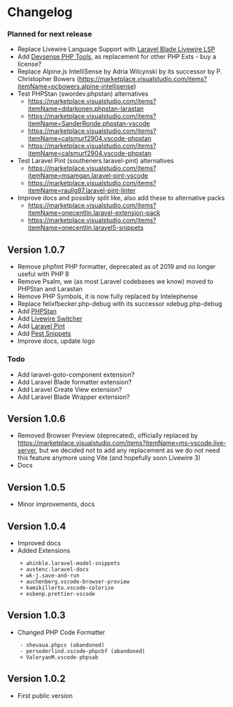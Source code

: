 # Changelog

### Planned for next release

- Replace Livewire Language Support with [Laravel Blade Livewire LSP](https://marketplace.visualstudio.com/items?itemName=haringsbe-haringsrob.laravel-blade-livewire-lsp)
- Add [Devsense PHP Tools](https://marketplace.visualstudio.com/items?itemName=DEVSENSE.phptools-vscode), as replacement for other PHP Exts - buy a license?
- Replace Alpine.js IntelliSense by Adria Wilcynski by its successor by P. Christopher Bowers (https://marketplace.visualstudio.com/items?itemName=pcbowers.alpine-intellisense)
- Test PHPStan (swordev.phpstan) alternatives
  - https://marketplace.visualstudio.com/items?itemName=ddarkonen.phpstan-larastan
  - https://marketplace.visualstudio.com/items?itemName=SanderRonde.phpstan-vscode
  - https://marketplace.visualstudio.com/items?itemName=calsmurf2904.vscode-phpstan
  - https://marketplace.visualstudio.com/items?itemName=calsmurf2904.vscode-phpstan
- Test Laravel Pint (southeners.laravel-pint) alternatives
  - https://marketplace.visualstudio.com/items?itemName=msamgan.laravel-pint-vscode
  - https://marketplace.visualstudio.com/items?itemName=raullg97.laravel-pint-linter
- Improve docs and possibly split like, also add these to alternative packs
  - https://marketplace.visualstudio.com/items?itemName=onecentlin.laravel-extension-pack
  - https://marketplace.visualstudio.com/items?itemName=onecentlin.laravel5-snippets

## Version 1.0.7

- Remove phpfmt PHP formatter, deprecated as of 2019 and no longer useful with PHP 8
- Remove Psalm, we (as most Laravel codebases we know) moved to PHPStan and Larastan
- Remove PHP Symbols, it is now fully replaced by Intelephense
- Replace felixfbecker.php-debug with its successor xdebug.php-debug
- Add [PHPStan](https://marketplace.visualstudio.com/items?itemName=swordev.phpstan)
- Add [Livewire Switcher](https://marketplace.visualstudio.com/items?itemName=bebo925.livewire-switcher)
- Add [Laravel Pint](https://marketplace.visualstudio.com/items?itemName=open-southeners.laravel-pint)
- Add [Pest Snippets](https://marketplace.visualstudio.com/items?itemName=dansysanalyst.pest-snippets)
- Improve docs, update logo

### Todo

- Add laravel-goto-component extension?
- Add Laravel Blade formatter extension?
- Add Laravel Create View extension?
- Add Laravel Blade Wrapper extension?

## Version 1.0.6

- Removed Browser Preview (deprecated), officially replaced by https://marketplace.visualstudio.com/items?itemName=ms-vscode.live-server, but we decided not to add any replacement as we do not need this feature anymore using Vite (and hopefully soon Livewire 3)
- Docs

## Version 1.0.5

- Minor improvements, docs

## Version 1.0.4

- Improved docs
- Added Extensions

```
    + ahinkle.laravel-model-snippets
    + austenc.laravel-docs
    + wk-j.save-and-run
    + auchenberg.vscode-browser-preview
    + kamikillerto.vscode-colorize
    + esbenp.prettier-vscode
```

## Version 1.0.3

- Changed PHP Code Formatter

```
    - shevaua.phpcs (abandoned)
    - persoderlind.vscode-phpcbf (abandoned)
    + ValeryanM.vscode-phpsab
```

## Version 1.0.2

- First public version
